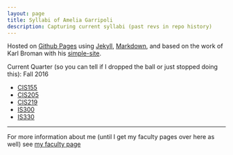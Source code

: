 ```yaml
---
layout: page
title: Syllabi of Amelia Garripoli
description: Capturing current syllabi (past revs in repo history)
---
```


Hosted on 
[Github Pages](http://pages.github.com) using
[Jekyll](http://jekyllrb.com/), 
[Markdown](https://daringfireball.net/projects/markdown/), and
based on the work of Karl Broman with his
[simple-site](http://kbromain.gitpage.io/simple-site).

Current Quarter (so you can tell if I dropped the ball or just stopped doing this): Fall 2016

- [CIS155](CIS155.html)
- [CIS205](CIS205.html)
- [CIS219](CIS219.html)
- [IS300](IS300.html)
- [IS330](IS330.html)

---

For more information about me (until I get my faculty pages over here as well) see [my faculty page](http://faculty.olympic.edu/agarripoli)
